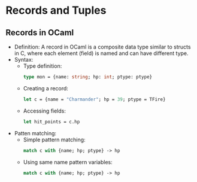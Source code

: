 # Records and Tuples

## Records in OCaml
- Definition: A record in OCaml is a composite data type similar to structs in C, where each element (field) is named and can have different type.
- Syntax:
    - Type definition:
        ```ocaml
        type mon = {name: string; hp: int; ptype: ptype}
        ```
    - Creating a record:
        ```ocaml
        let c = {name = "Charmander"; hp = 39; ptype = TFire}
        ```
    - Accessing fields:
        ```ocaml
        let hit_points = c.hp
        ```
- Patten matching:
    - Simple pattern matching:
        ```ocaml
        match c with {name; hp; ptype} -> hp
        ```
    - Using same name pattern variables:
        ```ocaml
        match c with {name; hp; ptype} -> hp
        ```
